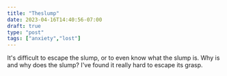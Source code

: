 ```yaml
---
title: "Theslump"
date: 2023-04-16T14:40:56-07:00
draft: true
type: "post"
tags: ["anxiety","lost"]
---
```


It's difficult to escape the slump, or to even know what the slump is. Why is and why does the slump? I've found it really hard to escape its grasp.
